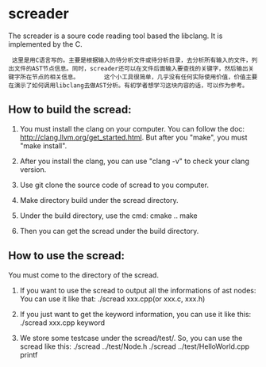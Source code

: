 screader
========

The screader is a soure code reading tool based the libclang. It is implemented by the C.

     
     这里是用C语言写的。主要是根据输入的待分析文件或待分析目录，去分析所有输入的文件，列出文件的AST节点信息。同时，screader还可以在文件后面输入要查找的关键字，然后输出关键字所在节点的相关信息。       这个小工具很简单，几乎没有任何实际使用价值，价值主要在演示了如何调用libclang去做AST分析。有初学者想学习这块内容的话，可以作为参考。



How to build the scread:
---------------------------------------------------------
1. You must install the clang on your computer.
   You can follow the doc: http://clang.llvm.org/get_started.html.
   But after you "make", you must "make install".

2. After you install the clang, you can use "clang -v" to check your clang version.

3. Use git clone the source code of scread to you computer.

4. Make directory build under the scread directory.

5. Under the build directory, use the cmd:
   cmake ..
   make

6. Then you can get the scread under the build directory.


How to use the scread:
------------------------------------------------------------

You must come to the directory of the scread.

1. If you want to use the scread to output all the informations of ast nodes:
   You can use it like that: ./scread xxx.cpp(or xxx.c, xxx.h)

2. If you just want to get the keyword information, you can use it like this:
   ./scread xxx.cpp keyword

3. We store some testcase under the scread/test/. So, you can use the scread like this:
   ./scread ../test/Node.h
   ./scread ../test/HelloWorld.cpp printf

